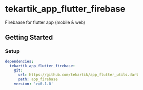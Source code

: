 # tekartik_app_flutter_firebase

Firebaase for flutter app (mobile & web)

## Getting Started

### Setup

```yaml
dependencies:
  tekartik_app_flutter_firebase:
    git:
      url: https://github.com/tekartik/app_flutter_utils.dart
      path: app_firebase
    version: '>=0.1.0'
```

